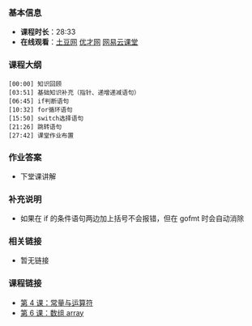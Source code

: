 <!--
author: vincent.tian
head: http://blog.tianpl.com/blog/img/avatar_640_640.jpeg
date: 2016-02-05
title: 第 5 课：控制语句
tags: go语言,programing
category: go编程基础
status: publish
summary: 《Go编程基础》是一套针对 Google 出品的 Go 语言的视频语音教程，主要面向新手级别的学习者。
-->

### 基本信息

- **课程时长**：28:33
- **在线观看**：[土豆网](http://www.tudou.com/programs/view/gGJt6Cj9xi4/) [优才网](http://www.ucai.cn/course/chapter/69/3210/4559) [网易云课堂](http://study.163.com/course/courseLearn.htm?courseId=306002#/learn/video?lessonId=421016&courseId=306002)

### 课程大纲

	[00:00] 知识回顾
	[03:51] 基础知识补充（指针、递增递减语句）
	[06:45] if判断语句
	[10:32] for循环语句
	[15:50] switch选择语句
	[21:26] 跳转语句
	[27:42] 课堂作业布置
	
### 作业答案

- 下堂课讲解

### 补充说明

- 如果在 if 的条件语句两边加上括号不会报错，但在 gofmt 时会自动消除

### 相关链接

- 暂无链接

### 课程链接

- [第 4 课：常量与运算符](lecture4.html)
- [第 6 课：数组 array](lecture6.html)